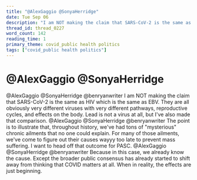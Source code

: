 ```yaml
---
title: "@AlexGaggio @SonyaHerridge"
date: Tue Sep 06
description: "I am NOT making the claim that SARS-CoV-2 is the same as HIV which is the same as EBV."
thread_id: thread_0227
word_count: 142
reading_time: 1
primary_theme: covid_public health politics
tags: ["covid_public health politics"]
---
```


# @AlexGaggio @SonyaHerridge

@AlexGaggio @SonyaHerridge @benryanwriter I am NOT making the claim that SARS-CoV-2 is the same as HIV which is the same as EBV. They are all obviously very different viruses with very different pathways, reproductive cycles, and effects on the body. Lead is not a virus at all, but I've also made that comparison. @AlexGaggio @SonyaHerridge @benryanwriter The point is to illustrate that, throughout history, we've had tons of "mysterious" chronic ailments that no one could explain. For many of those ailments, we've come to figure out their causes wayyy too late to prevent mass suffering. I want to head off that outcome for PASC. @AlexGaggio @SonyaHerridge @benryanwriter Because in this case, we already know the cause. Except the broader public consensus has already started to shift away from thinking that COVID matters at all. When in reality, the effects are just beginning.